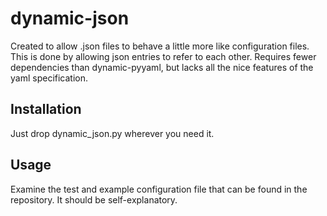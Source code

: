 dynamic-json
============

Created to allow .json files to behave a little more like configuration files. This is done by allowing json entries to refer to each other. Requires fewer dependencies than dynamic-pyyaml, but lacks all the nice features of the yaml specification.

## Installation

Just drop dynamic_json.py wherever you need it.

## Usage

Examine the test and example configuration file that can be found in the repository. It should be self-explanatory.
